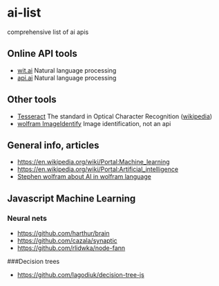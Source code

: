 # ai-list
comprehensive list of ai apis

Online API tools
------

- [wit.ai](https://wit.ai/) Natural language processing
- [api.ai](http://api.ai/) Natural language processing

Other tools
------

- [Tesseract](https://code.google.com/p/tesseract-ocr/) The standard in Optical Character Recognition ([wikipedia](http://en.wikipedia.org/wiki/Tesseract_%28software%29))
- [wolfram ImageIdentify](https://www.imageidentify.com) Image identification, not an api

General info, articles
-------

- https://en.wikipedia.org/wiki/Portal:Machine_learning
- https://en.wikipedia.org/wiki/Portal:Artificial_intelligence
- [Stephen wolfram about AI in wolfram language](http://blog.stephenwolfram.com/2015/05/wolfram-language-artificial-intelligence-the-image-identification-project/)

Javascript Machine Learning
------------

### Neural nets

- https://github.com/harthur/brain
- https://github.com/cazala/synaptic
- https://github.com/rlidwka/node-fann

###Decision trees

- https://github.com/lagodiuk/decision-tree-js
